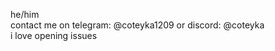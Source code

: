 he/him <br>
contact me on telegram: @coteyka1209 or discord: @coteyka <br>
i love opening issues

<!---
coteyka1209/coteyka1209 is a ✨ special ✨ repository because its `README.md` (this file) appears on your GitHub profile.
You can click the Preview link to take a look at your changes.
--->
